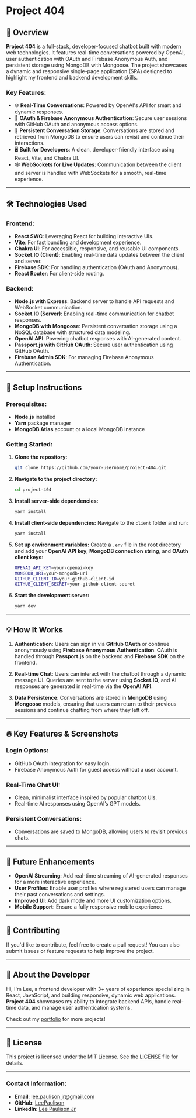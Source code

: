 
# **Project 404**

## 🚀 **Overview**

**Project 404** is a full-stack, developer-focused chatbot built with modern web technologies. It features real-time conversations powered by OpenAI, user authentication with OAuth and Firebase Anonymous Auth, and persistent storage using MongoDB with Mongoose. The project showcases a dynamic and responsive single-page application (SPA) designed to highlight my frontend and backend development skills.

### **Key Features:**
- 🌐 **Real-Time Conversations**: Powered by OpenAI's API for smart and dynamic responses.
- 👤 **OAuth & Firebase Anonymous Authentication**: Secure user sessions with GitHub OAuth and anonymous access options.
- 💬 **Persistent Conversation Storage**: Conversations are stored and retrieved from MongoDB to ensure users can revisit and continue their interactions.
- 🖥️ **Built for Developers**: A clean, developer-friendly interface using React, Vite, and Chakra UI.
- 🕸️ **WebSockets for Live Updates**: Communication between the client and server is handled with WebSockets for a smooth, real-time experience.

---

## 🛠️ **Technologies Used**

### **Frontend:**
- **React SWC**: Leveraging React for building interactive UIs.
- **Vite**: For fast bundling and development experience.
- **Chakra UI**: For accessible, responsive, and reusable UI components.
- **Socket.IO (Client)**: Enabling real-time data updates between the client and server.
- **Firebase SDK**: For handling authentication (OAuth and Anonymous).
- **React Router**: For client-side routing.

### **Backend:**
- **Node.js with Express**: Backend server to handle API requests and WebSocket communication.
- **Socket.IO (Server)**: Enabling real-time communication for chatbot responses.
- **MongoDB with Mongoose**: Persistent conversation storage using a NoSQL database with structured data modeling.
- **OpenAI API**: Powering chatbot responses with AI-generated content.
- **Passport.js with GitHub OAuth**: Secure user authentication using GitHub OAuth.
- **Firebase Admin SDK**: For managing Firebase Anonymous Authentication.

---

## 🔧 **Setup Instructions**

### **Prerequisites:**
- **Node.js** installed
- **Yarn** package manager
- **MongoDB Atlas** account or a local MongoDB instance

### **Getting Started:**

1. **Clone the repository:**
   ```bash
   git clone https://github.com/your-username/project-404.git
   ```

2. **Navigate to the project directory:**
   ```bash
   cd project-404
   ```

3. **Install server-side dependencies:**
   ```bash
   yarn install
   ```

4. **Install client-side dependencies:**
   Navigate to the `client` folder and run:
   ```bash
   yarn install
   ```

5. **Set up environment variables:**
   Create a `.env` file in the root directory and add your **OpenAI API key**, **MongoDB connection string**, and **OAuth client keys**:
   ```bash
   OPENAI_API_KEY=your-openai-key
   MONGODB_URI=your-mongodb-uri
   GITHUB_CLIENT_ID=your-github-client-id
   GITHUB_CLIENT_SECRET=your-github-client-secret
   ```

6. **Start the development server:**
   ```bash
   yarn dev
   ```

---

## 💡 **How It Works**

1. **Authentication**: Users can sign in via **GitHub OAuth** or continue anonymously using **Firebase Anonymous Authentication**. OAuth is handled through **Passport.js** on the backend and **Firebase SDK** on the frontend.
   
2. **Real-time Chat**: Users can interact with the chatbot through a dynamic message UI. Queries are sent to the server using **Socket.IO**, and AI responses are generated in real-time via the **OpenAI API**.

3. **Data Persistence**: Conversations are stored in **MongoDB** using **Mongoose** models, ensuring that users can return to their previous sessions and continue chatting from where they left off.

---

## 🔥 **Key Features & Screenshots**

### **Login Options:**
- GitHub OAuth integration for easy login.
- Firebase Anonymous Auth for guest access without a user account.

### **Real-Time Chat UI:**
- Clean, minimalist interface inspired by popular chatbot UIs.
- Real-time AI responses using OpenAI’s GPT models.

### **Persistent Conversations:**
- Conversations are saved to MongoDB, allowing users to revisit previous chats.

---

## 🌱 **Future Enhancements**
- **OpenAI Streaming**: Add real-time streaming of AI-generated responses for a more interactive experience.
- **User Profiles**: Enable user profiles where registered users can manage their past conversations and settings.
- **Improved UI**: Add dark mode and more UI customization options.
- **Mobile Support**: Ensure a fully responsive mobile experience.

---

## 📝 **Contributing**

If you'd like to contribute, feel free to create a pull request! You can also submit issues or feature requests to help improve the project.

---

## 👤 **About the Developer**

Hi, I'm Lee, a frontend developer with 3+ years of experience specializing in React, JavaScript, and building responsive, dynamic web applications. **Project 404** showcases my ability to integrate backend APIs, handle real-time data, and manage user authentication systems.

Check out my [portfolio](https://leepaulisonjr.com) for more projects!

---

## 📄 **License**

This project is licensed under the MIT License. See the [LICENSE](LICENSE) file for details.

---

### **Contact Information:**
- **Email**: lee.paulison.jr@gmail.com
- **GitHub**: [LeePaulison](https://github.com/LeePaulison)
- **LinkedIn**: [Lee Paulison Jr](https://www.linkedin.com/in/lee-paulison-jr/)

